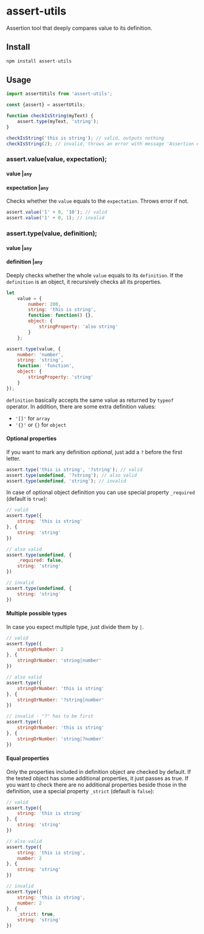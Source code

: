 # assert-utils
Assertion tool that deeply compares value to its definition.

## Install
```javascript
npm install assert-utils
```

## Usage
```javascript
import assertUtils from 'assert-utils';

const {assert} = assertUtils;

function checkIsString(myText) {
	assert.type(myText, 'string');
}

checkIsString('this is string'); // valid, outputs nothing
checkIsString(2); // invalid, throws an error with message 'Assertion error: expected "string" but got "number"'
```

### assert.value(value, expectation);
#### value |`any`
#### expectation |`any`

Checks whether the `value` equals to the `expectation`. Throws error if not.

```javascript
assert.value('1' + 0, '10'); // valid
assert.value('1' + 0, 1); // invalid
```

### assert.type(value, definition);
#### value |`any`
#### definition |`any`

Deeply checks whether the whole `value` equals to its `definition`. If the `definition` is an object, it recursively checks all its properties.

```javascript
let
	value = {
		number: 200,
		string: 'this is string',
		function: function() {},
		object: {
			stringProperty: 'also string'
		}
	};

assert.type(value, {
	number: 'number',
	string: 'string',
	function: 'function',
	object: {
		stringProperty: 'string'
	}
});
```

`definition` basically accepts the same value as returned by `typeof` operator. In addition, there are some extra definition values:

- `'[]'` for `array`
- `'{}'` or `{}` for `object`

#### Optional properties

If you want to mark any definition _optional_, just add a `?` before the first letter.

```javascript
assert.type('this is string', '?string'); // valid
assert.type(undefined, '?string'); // also valid
assert.type(undefined, 'string'); // invalid
```

In case of optional object definition you can use special property `_required` (default is `true`):

```javascript
// valid
assert.type({
	string: 'this is string'
}, {
	string: 'string'
})

// also valid
assert.type(undefined, {
	_required: false,
	string: 'string'
})

// invalid
assert.type(undefined, {
	string: 'string'
})
```

#### Multiple possible types
In case you expect multiple type, just divide them by `|`.
```javascript
// valid
assert.type({
	stringOrNumber: 2
}, {
	stringOrNumber: 'string|number'
})

// also valid
assert.type({
	stringOrNumber: 'this is string'
}, {
	stringOrNumber: '?string|number'
})

// invalid - "?" has to be first
assert.type({
	stringOrNumber: 'this is string'
}, {
	stringOrNumber: 'string|?number'
})
```

#### Equal properties
Only the properties included in definition object are checked by default. If the tested object has some additional properties, it just passes as true. If you want to check there are no additional properties beside those in the definition, use a special property `_strict` (default is `false`):

```javascript
// valid
assert.type({
	string: 'this is string'
}, {
	string: 'string'
})

// also valid
assert.type({
	string: 'this is string',
	number: 2
}, {
	string: 'string'
})

// invalid
assert.type({
	string: 'this is string',
	number: 2
}, {
	_strict: true,
	string: 'string'
})
```
